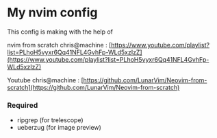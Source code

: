 # My nvim config

This config is making with the help of 

nvim from scratch chris@machine : [https://www.youtube.com/playlist?list=PLhoH5vyxr6Qq41NFL4GvhFp-WLd5xzIzZ](https://www.youtube.com/playlist?list=PLhoH5vyxr6Qq41NFL4GvhFp-WLd5xzIzZ)

Youtube chris@machine : [https://github.com/LunarVim/Neovim-from-scratch](https://github.com/LunarVim/Neovim-from-scratch)

### Required
 - ripgrep (for trelescope)
 - ueberzug (for image preview)
